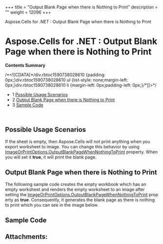 +++
title = "Output Blank Page when there is Nothing to Print" 
description = "" 
weight = 12096 
+++

Aspose.Cells for .NET : Output Blank Page when there is Nothing to Print  

# Aspose.Cells for .NET : Output Blank Page when there is Nothing to Print


**Contents Summary**

/\*<!\[CDATA\[\*/div.rbtoc1590738028610 {padding: 0px;}div.rbtoc1590738028610 ul {list-style: none;margin-left: 0px;}div.rbtoc1590738028610 li {margin-left: 0px;padding-left: 0px;}/\*\]\]>\*/

*   1 [Possible Usage Scenarios](#OutputBlankPagewhenthereisNothingtoPrint-PossibleUsageScenarios)
*   2 [Output Blank Page when there is Nothing to Print](#OutputBlankPagewhenthereisNothingtoPrint-OutputBlankPagewhenthereisNothingtoPrint)
*   3 [Sample Code](#OutputBlankPagewhenthereisNothingtoPrint-SampleCode)

 

## Possible Usage Scenarios

If the sheet is empty, then Aspose.Cells will not print anything when you export worksheet to image. You can change this behavior by using [ImageOrPrintOptions.OutputBlankPageWhenNothingToPrint](https://apireference.aspose.com/net/cells/aspose.cells.rendering/imageorprintoptions/properties/outputblankpagewhennothingtoprint) property. When you will set it **true**, it will print the blank page.

## Output Blank Page when there is Nothing to Print

The following sample code creates the empty workbook which has an empty worksheet and renders the empty worksheet to an image after setting the [ImageOrPrintOptions.OutputBlankPageWhenNothingToPrint](https://apireference.aspose.com/net/cells/aspose.cells.rendering/imageorprintoptions/properties/outputblankpagewhennothingtoprint) property as **true**. Consequently, it generates the blank page as there is nothing to print which you can see in the image below.


## Sample Code

## Attachments:



